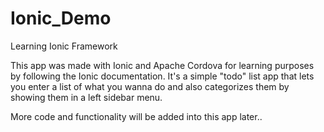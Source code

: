 # Ionic_Demo
Learning Ionic Framework

This app was made with Ionic and Apache Cordova for learning purposes by following the Ionic documentation. It's a simple "todo" list app that lets you enter a list of what you wanna do and also categorizes them by showing them in a left sidebar menu.

More code and functionality will be added into this app later..
